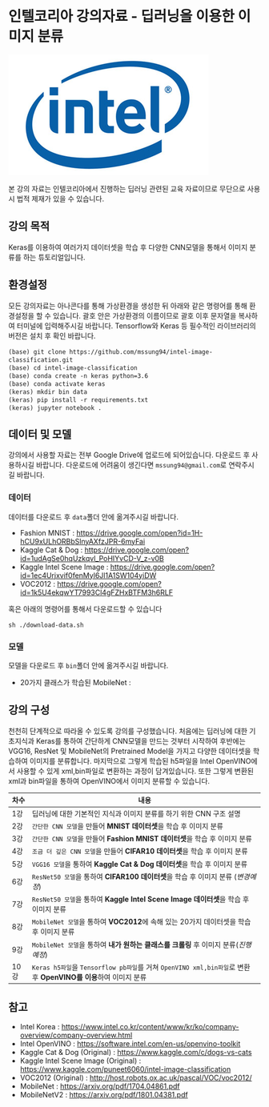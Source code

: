 # 인텔코리아 강의자료 - 딥러닝을 이용한 이미지 분류

![](./img/intel-logo.jpg)

본 강의 자료는 인텔코리아에서 진행하는 딥러닝 관련된 교육 자료이므로 무단으로 사용시 법적 제재가 있을 수 있습니다. 

## 강의 목적
Keras를 이용하여 여러가지 데이터셋을 학습 후 다양한 CNN모델을 통해서 이미지 분류를 하는 튜토리얼입니다.

## 환경설정
모든 강의자료는 아나콘다를 통해 가상환경을 생성한 뒤 아래와 같은 명령어를 통해 환경설정을 할 수 있습니다.
괄호 안은 가상환경의 이름이므로 괄호 이후 문자열을 복사하여 터미널에 입력해주시길 바랍니다. Tensorflow와 Keras 등 필수적인 라이브러리의 버전은 설치 후 확인 바랍니다.
```
(base) git clone https://github.com/mssung94/intel-image-classification.git
(base) cd intel-image-classification
(base) conda create -n keras python=3.6
(base) conda activate keras
(keras) mkdir bin data
(keras) pip install -r requirements.txt
(keras) jupyter notebook .
```

## 데이터 및 모델
강의에서 사용할 자료는 전부 Google Drive에 업로드에 되어있습니다. 다운로드 후 사용하시길 바랍니다.
다운로드에 어려움이 생긴다면 `mssung94@gmail.com`로 연락주시길 바랍니다.

### 데이터
데이터를 다운로드 후 `data`폴더 안에 옮겨주시길 바랍니다.
- Fashion MNIST : https://drive.google.com/open?id=1H-hCU9xULhORBbSlnyAXfzJPR-6myFai
- Kaggle Cat & Dog : https://drive.google.com/open?id=1udAgSe0hqUzkqvl_PoHIYvCD-V_z-v0B
- Kaggle Intel Scene Image : https://drive.google.com/open?id=1ec4Urjxvif0fenMyl6Jl1A1SW104yiDW
- VOC2012 : https://drive.google.com/open?id=1k5U4ekqwYT7993Cl4gFZHxBTFM3h6RLF

혹은 아래의 명령어를 통해서 다운로드할 수 있습니다
```
sh ./download-data.sh
```

### 모델
모델을 다운로드 후 `bin`폴더 안에 옮겨주시길 바랍니다.
- 20가지 클래스가 학습된 MobileNet : 

## 강의 구성
천천히 단계적으로 따라올 수 있도록 강의를 구성했습니다. 처음에는 딥러닝에 대한 기초지식과 Keras를 통하여 간단하게 CNN모델을 만드는 것부터 시작하여 후반에는 VGG16, ResNet 및 MobileNet의 Pretrained Model을 가지고 다양한 데이터셋을 학습하여 이미지를 분류합니다. 마지막으로 그렇게 학습된 h5파일을 Intel OpenVINO에서 사용할 수 있게 xml,bin파일로 변환하는 과정이 담겨있습니다. 또한 그렇게 변환된 xml과 bin파일을 통하여 OpenVINO에서 이미지 분류할 수 있습니다.

|차수|내용|
|---|---|
|1강 |딥러닝에 대한 기본적인 지식과 이미지 분류를 하기 위한 CNN 구조 설명|
|2강 |`간단한 CNN 모델`을 만들어 **MNIST 데이터셋**을 학습 후 이미지 분류|
|3강 |`간단한 CNN 모델`을 만들어 **Fashion MNIST 데이터셋**을 학습 후 이미지 분류|
|4강 |`조금 더 깊은 CNN 모델`을 만들어 **CIFAR10 데이터셋**을 학습 후 이미지 분류|
|5강 |`VGG16 모델`을 통하여 **Kaggle Cat & Dog 데이터셋**을 학습 후 이미지 분류|
|6강 |`ResNet50 모델`을 통하여 **CIFAR100 데이터셋**을 학습 후 이미지 분류 (*변경예정*)|
|7강 |`ResNet50 모델`을 통하여 **Kaggle Intel Scene Image 데이터셋**을 학습 후 이미지 분류|
|8강 |`MobileNet 모델`을 통하여 **VOC2012**에 속해 있는 20가지 데이터셋을 학습 후 이미지 분류|
|9강 |`MobileNet 모델`을 통하여 **내가 원하는 클래스를 크롤링** 후 이미지 분류(*진행예정*)| 
|10강|`Keras h5파일`을 `Tensorflow pb파일`를 거쳐 `OpenVINO xml,bin파일`로 변환 후 **OpenVINO를 이용**하여 이미지 분류| 

## 참고
- Intel Korea : https://www.intel.co.kr/content/www/kr/ko/company-overview/company-overview.html
- Intel OpenVINO : https://software.intel.com/en-us/openvino-toolkit
- Kaggle Cat & Dog (Original) : https://www.kaggle.com/c/dogs-vs-cats
- Kaggle Intel Scene Image (Original) : https://www.kaggle.com/puneet6060/intel-image-classification
- VOC2012 (Original) : http://host.robots.ox.ac.uk/pascal/VOC/voc2012/
- MobileNet : https://arxiv.org/pdf/1704.04861.pdf
- MobileNetV2 : https://arxiv.org/pdf/1801.04381.pdf
